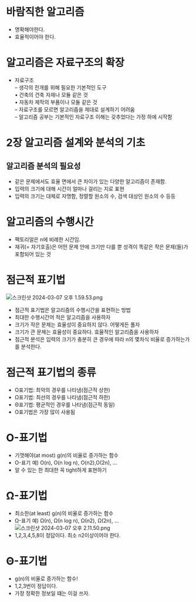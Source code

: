 # 바람직한 알고리즘
* 명확해야한다.
* 효율적이어야 한다.

# 알고리즘은 자료구조의 확장
* 자료구조  
– 생각의 전개를 위해 필요한 기본적인 도구  
• 건축의 건축 자재나 모듈 같은 것  
• 자동차 제작의 부품이나 모듈 같은 것  
– 자료구조를 모르면 알고리즘을 제대로 설계하기 어려움  
– 알고리즘 공부는 기본적인 자료구조 이해는 갖추었다는 가정 하에 시작함 


# 2장 알고리즘 설계와 분석의 기초
## 알고리즘 분석의 필요성
* 같은 문제에서도 효율 면에서 큰 차이가 있는 다양한 알고리즘이 존재함.
* 입력의 크기에 대해 시간이 얼마나 걸리는 지로 표현
* 입력의 크기는 대체로 자명함, 정렬할 원소의 수, 검색 대상인 원소의 수 등등

# 알고리즘의 수행시간
* 팩토리얼은 n에 비례한 시간임.
* 재귀(= 자기호출)은 어떤 문제 안에 크기만 다를 뿐 성격이 똑같은 작은 문제(들)가 포함되어 있는 것

# 점근적 표기법
![스크린샷 2024-03-07 오후 1.59.53.png](..%2F..%2F..%2F..%2F..%2Fvar%2Ffolders%2Fr5%2Fvfj4fjq91pn31kx4cdrlm6s40000gn%2FT%2FTemporaryItems%2FNSIRD_screencaptureui_R8ChlT%2F%EC%8A%A4%ED%81%AC%EB%A6%B0%EC%83%B7%202024-03-07%20%EC%98%A4%ED%9B%84%201.59.53.png)
* 점근적 표기법은 알고리즘의 수행시간을 표현하는 방법
* 최대한 수행시간어 적은 알고리즘을 사용하자
* 크기가 작은 문제는 효율성이 중요하지 않다. 어떻게든 풀자
* 크기가 큰 문제는 효율성이 중요하다. 효율적인 알고리즘을 사용하자
* 점근적 분석은 입력의 크기가 충분히 큰 경우에 따라 n의 몇차식 비율로 증가하는가를 분석한다.

# 점근적 표기법의 종류
* O표기법: 최악의 경우를 나타냄(점근적 상한)
* Ω표기법: 최선의 경우를 나타냄(점근적 하한)
* Θ표기법: 평균적인 경우를 나타냄(점근적 동일)
* O표기법은 가장 많이 사용됨

# O-표기법
* 기껏해야(at most) g(n)의 비율로 증가하는 함수
*  O-표기 예) O(n), O(n log n), O(n2),O(2n), …
* 알 수 있는 한 최대한 꼭 tight하게 표현하기

# Ω-표기법
* 최소한(at least) g(n)의 비율로 증가하는 함수
* Ω-표기 예) Ω(n), Ω(n log n), Ω(n2), Ω(2n), …
![스크린샷 2024-03-07 오후 2.11.50.png](..%2F..%2F..%2F..%2F..%2Fvar%2Ffolders%2Fr5%2Fvfj4fjq91pn31kx4cdrlm6s40000gn%2FT%2FTemporaryItems%2FNSIRD_screencaptureui_jmscaE%2F%EC%8A%A4%ED%81%AC%EB%A6%B0%EC%83%B7%202024-03-07%20%EC%98%A4%ED%9B%84%202.11.50.png)
* 1,2,3,4,5,8이 정답이다. 최소 n2이상이어야 한다.

# Θ-표기법
* g(n)의 비율로 증가하는 함수!
* 1,2,3번이 정답이다.
* 가장 정확한 정보일 떄는 이걸 쓰자.
